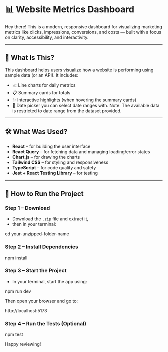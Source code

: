 # 📊 Website Metrics Dashboard

Hey there! This is a modern, responsive dashboard for visualizing marketing metrics like clicks, impressions, conversions, and costs — built with a focus on clarity, accessibility, and interactivity.


---

## 🧠 What Is This?

This dashboard helps users visualize how a website is performing using sample data (or an API). It includes:

- 📈 Line charts for daily metrics
- 📋 Summary cards for totals
- ✨ Interactive highlights (when hovering the summary cards)
- 📅 Date picker you can select date ranges with.
    Note: The available data is restricted to date range from the dataset provided.



---

## 🛠️ What Was Used?

- **React** – for building the user interface
- **React Query** – for fetching data and managing loading/error states
- **Chart.js** – for drawing the charts
- **Tailwind CSS** – for styling and responsiveness
- **TypeScript** – for code quality and safety
- **Jest + React Testing Library** – for testing


---

## 🚀 How to Run the Project

### Step 1 – Download 

- Download the `.zip` file and extract it,
- then in your terminal:

cd your-unzipped-folder-name


### Step 2 – Install Dependencies

npm install


### Step 3 – Start the Project

- In your terminal, start the app using:

npm run dev

Then open your browser and go to:

http://localhost:5173

### Step 4 – Run the Tests (Optional)

npm test


Happy reviewing!



